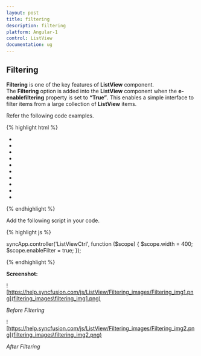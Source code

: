 ```yaml
---
layout: post
title: filtering
description: filtering
platform: Angular-1
control: ListView
documentation: ug
---
```


## Filtering

**Filtering** is one of the key features of **ListView** component. The **Filtering** option is added into the **ListView** component when the **e-enablefiltering** property is set to **“True”**. This enables a simple interface to filter items from a large collection of **ListView** items.

Refer the following code examples.

{% highlight html %}


  <div ej-listview id="anglistview" e-width="width" e-enablefiltering="enableFilter">
                    <ul>
                        <li data-ej-text="Artwork"></li>
                        <li data-ej-text="Abstract"></li>
                        <li data-ej-text="2 Acrylic Mediums"></li>
                        <li data-ej-text="Creative Acrylic"></li>
                        <li data-ej-text="Modern Painting"></li>
                        <li data-ej-text="Canvas Art"></li>
                        <li data-ej-text="Black white"></li>
                        <li data-ej-text="Children"></li>
                        <li data-ej-text="Preschool Crafts"></li>
                        <li data-ej-text="School-age Crafts"></li>
                    </ul>
                </div>


{% endhighlight %}





Add the following script in your code.

{% highlight js %}


syncApp.controller('ListViewCtrl', function ($scope) {
    $scope.width = 400; 
    $scope.enableFilter = true;
});



{% endhighlight %}



**Screenshot:**

![https://help.syncfusion.com/js/ListView/Filtering_images/Filtering_img1.png](filtering_images\filtering_img1.png)

_Before Filtering_

![https://help.syncfusion.com/js/ListView/Filtering_images/Filtering_img2.png](filtering_images\filtering_img2.png)

_After Filtering_


